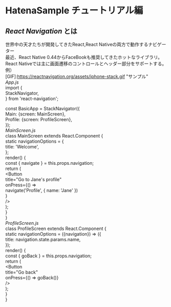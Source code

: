 # HatenaSample チュートリアル編  
## *React Navigation* とは  
 [React Navigation]:https://reactnavigation.org/ "React Navigation"  
 世界中の天才たちが開発してきたReact,React Nativeの両方で動作するナビゲーター  
最近、React Native 0.44からFaceBookも推奨してきたホットなライブラリ。  
React Nativeでは主に画面遷移のコントロールとヘッダー部分をサポートする。  
例）  
[GIF]:https://reactnavigation.org/assets/iphone-stack.gif "サンプル"  
*App.js*  
  import {  
    StackNavigator,  
  } from 'react-navigation';  

  const BasicApp = StackNavigator({  
    Main: {screen: MainScreen},  
    Profile: {screen: ProfileScreen},  
  });  
*MainScreen.js*  
  class MainScreen extends React.Component {  
    static navigationOptions = {  
      title: 'Welcome',  
    };  
    render() {  
      const { navigate } = this.props.navigation;  
      return (  
        <Button  
          title="Go to Jane's profile"  
          onPress={() =>  
            navigate('Profile', { name: 'Jane' })  
          }  
        />  
      );  
    }  
  }  
*ProfileScreen.js*  
  class ProfileScreen extends React.Component {  
    static navigationOptions = ({navigation}) => ({  
      title: navigation.state.params.name,  
    });  
    render() {  
      const { goBack } = this.props.navigation;  
      return (  
        <Button  
          title="Go back"  
          onPress={() => goBack()}  
        />  
      );  
    }  
  }  
